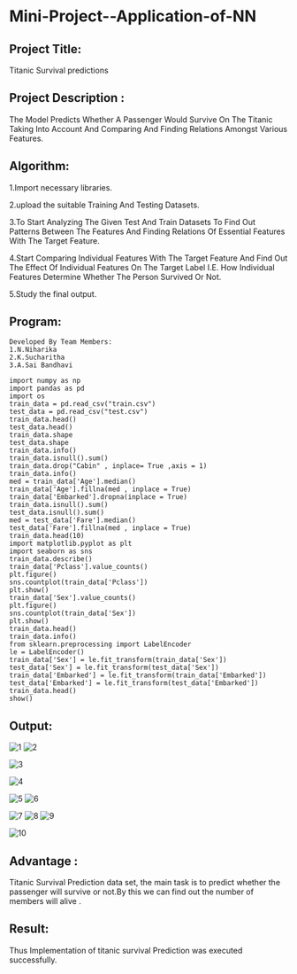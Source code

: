 # Mini-Project--Application-of-NN
## Project Title:
Titanic Survival predictions
## Project Description :
The Model Predicts Whether A Passenger Would Survive On The Titanic Taking Into Account And Comparing And Finding Relations Amongst Various Features.
## Algorithm:
1.Import necessary libraries.

2.upload the suitable Training And Testing Datasets.

3.To Start Analyzing The Given Test And Train Datasets To Find Out Patterns Between The Features And Finding Relations Of Essential Features With The Target Feature.

4.Start Comparing Individual Features With The Target Feature And Find Out The Effect Of Individual Features On The Target Label I.E. How Individual Features Determine Whether The Person Survived Or Not.

5.Study the final output.
## Program:
```
Developed By Team Members:
1.N.Niharika
2.K.Sucharitha
3.A.Sai Bandhavi
```
```
import numpy as np 
import pandas as pd
import os
train_data = pd.read_csv("train.csv")
test_data = pd.read_csv("test.csv")
train_data.head()
test_data.head()
train_data.shape
test_data.shape
train_data.info()
train_data.isnull().sum()
train_data.drop("Cabin" , inplace= True ,axis = 1)
train_data.info()
med = train_data['Age'].median()
train_data['Age'].fillna(med , inplace = True)
train_data['Embarked'].dropna(inplace = True)
train_data.isnull().sum()
test_data.isnull().sum()
med = test_data['Fare'].median()
test_data['Fare'].fillna(med , inplace = True)
train_data.head(10)
import matplotlib.pyplot as plt
import seaborn as sns
train_data.describe()
train_data['Pclass'].value_counts()
plt.figure()
sns.countplot(train_data['Pclass'])
plt.show()
train_data['Sex'].value_counts()
plt.figure()
sns.countplot(train_data['Sex'])
plt.show()
train_data.head()
train_data.info()
from sklearn.preprocessing import LabelEncoder
le = LabelEncoder()
train_data['Sex'] = le.fit_transform(train_data['Sex'])
test_data['Sex'] = le.fit_transform(test_data['Sex'])
train_data['Embarked'] = le.fit_transform(train_data['Embarked'])
test_data['Embarked'] = le.fit_transform(test_data['Embarked'])
train_data.head()
show()
```
## Output:

![1](https://user-images.githubusercontent.com/94165377/205953026-212c0830-8e00-47ff-b75d-e2a7057bcb25.png)
![2](https://user-images.githubusercontent.com/94165377/205953067-520de42e-e00b-4e65-a973-53dd0225c5a5.png)

![3](https://user-images.githubusercontent.com/94165377/205953139-bc3c104f-e2de-4e25-b044-ae9108650add.png)

![4](https://user-images.githubusercontent.com/94165377/205953177-d5eeccc6-e1f7-4ddc-a829-b221deeca09c.png)

![5](https://user-images.githubusercontent.com/94165377/205953198-802ef6c3-35d8-4538-8865-4686e76b0ca8.png)
![6](https://user-images.githubusercontent.com/94165377/205953233-b4f14c77-9b9f-4ffa-b471-effc88f3b4f6.png)


![7](https://user-images.githubusercontent.com/94165377/205953273-abceca97-c7d6-4b37-8b48-e6b4037b9481.png)
![8](https://user-images.githubusercontent.com/94165377/205953304-78214fa2-319e-412d-94db-e4ab0fbf331d.png)
![9](https://user-images.githubusercontent.com/94165377/205953316-55c601d9-4b96-4b67-9a44-909ffcb7cea5.png)

![10](https://user-images.githubusercontent.com/94165377/205953342-38bbd479-56b6-4940-8be0-cc0a96c878b2.png)





## Advantage :
Titanic Survival Prediction data set, the main task is to predict whether the passenger will survive or not.By this we can find out the number of members will alive .
## Result:
Thus Implementation of titanic survival Prediction was executed successfully.
